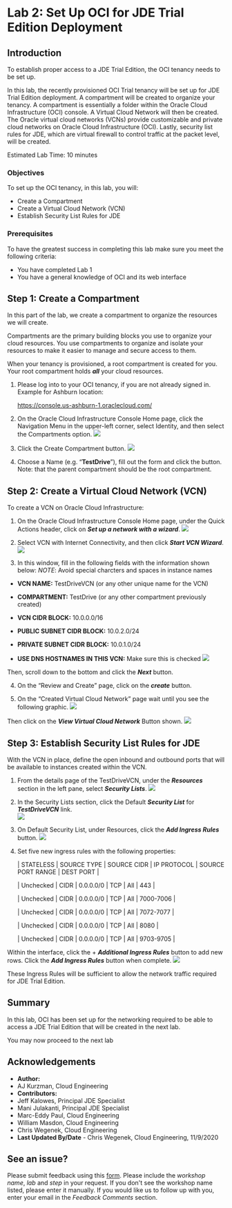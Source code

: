 # Lab 2: Set Up OCI for JDE Trial Edition Deployment 


## Introduction

To establish proper access to a JDE Trial Edition, the OCI tenancy needs to be set up.

In this lab, the recently provisioned OCI Trial tenancy will be set up for JDE Trial Edition deployment. A compartment will be created to organize your tenancy. A compartment is essentially a folder within the Oracle Cloud Infrastructure (OCI) console. A Virtual Cloud Network will then be created. The Oracle virtual cloud networks (VCNs) provide customizable and private cloud networks on Oracle Cloud Infrastructure (OCI). Lastly, security list rules for JDE, which are virtual firewall to control traffic at the packet level, will be created.

Estimated Lab Time: 10 minutes

### Objectives

To set up the OCI tenancy, in this lab, you will:
*   Create a Compartment
*   Create a Virtual Cloud Network (VCN)
*   Establish Security List Rules for JDE

### Prerequisites 

To have the greatest success in completing this lab make sure you meet the following criteria:
* You have completed Lab 1 
* You have a general knowledge of OCI and its web interface

## **Step 1**: Create a Compartment 

In this part of the lab, we create a compartment to organize the resources we will create.

Compartments are the primary building blocks you use to organize your cloud resources. You use compartments to organize and isolate your resources to make it easier to manage and secure access to them.

When your tenancy is provisioned, a root compartment is created for you. Your root compartment holds ***all*** your cloud resources.

1)  Please log into to your OCI tenancy, if you are not already signed in. Example for Ashburn location:

    https://console.us-ashburn-1.oraclecloud.com/ 

2)  On the Oracle Cloud Infrastructure Console Home page, click the Navigation Menu   in the upper-left corner, select Identity, and then select the Compartments option.
    ![](./images/1.2.png " ")

3)	Click the Create Compartment button.
    ![](./images/1.3.png " ")

4)	Choose a Name (e.g. “**TestDrive**”), fill out the form and click the   button. Note: that the parent compartment should be the root compartment.

## **Step 2:**  Create a Virtual Cloud Network (VCN)

To create a VCN on Oracle Cloud Infrastructure:

1)	On the Oracle Cloud Infrastructure Console Home page, under the Quick Actions header, click on ***Set up a network with a wizard***.
    ![](./images/2.1.png " ")

2)	Select VCN with Internet Connectivity, and then click ***Start VCN Wizard***.
    ![](./images/2.2.png " ")

3) In this window, fill in the following fields with the information shown below:
    *NOTE*: Avoid special charcters and spaces in instance names 

* **VCN NAME:**
   TestDriveVCN     (or any other unique name for the VCN)

* **COMPARTMENT:**
    TestDrive        (or any other compartment previously created)

* **VCN CIDR BLOCK:**
 10.0.0.0/16

* **PUBLIC SUBNET CIDR BLOCK:**
   10.0.2.0/24

* **PRIVATE SUBNET CIDR BLOCK:**
  10.0.1.0/24 

* **USE DNS HOSTNAMES IN THIS VCN:**
  Make sure this is checked
    ![](./images/2.3.png " ")

Then, scroll down to the bottom and click the ***Next*** button.

4)	On the “Review and Create” page, click on the ***create*** button.

5) On the “Created Virtual Cloud Network” page wait until you see the following graphic.
    ![](./images/2.4.png " ")

Then click on the ***View Virtual Cloud Network*** Button shown.
    ![](./images/2.5.png " ")

 
## **Step 3:**  Establish Security List Rules for JDE 

With the VCN in place, define the open inbound and outbound ports that will be available to instances created within the VCN.

1)	From the details page of the TestDriveVCN, under the ***Resources*** section in the left pane, select ***Security Lists***. 
    ![](./images/3.1.png " ")

2)	In the Security Lists section, click the Default ***Security List*** for ***TestDriveVCN*** link.  
    ![](./images/3.2.png " ")

3)	On Default Security List, under Resources, click the ***Add Ingress Rules*** button.
    ![](./images/3.33.png " ")

4) Set five new ingress rules with the following properties:
    
    | STATELESS | SOURCE TYPE | SOURCE CIDR | IP PROTOCOL | SOURCE PORT RANGE | DEST PORT |

    | Unchecked | CIDR | 0.0.0.0/0 | TCP | All | 443 |

    | Unchecked | CIDR | 0.0.0.0/0 | TCP | All | 7000-7006 |

    | Unchecked | CIDR | 0.0.0.0/0 | TCP | All | 7072-7077 |

    | Unchecked | CIDR | 0.0.0.0/0 | TCP | All | 8080 |

    | Unchecked | CIDR | 0.0.0.0/0 | TCP | All | 9703-9705 |

Within the interface, click the + ***Additional Ingress Rules*** button to add new rows. Click the ***Add Ingress Rules***  button when complete. 
    ![](./images/3.4.png " ")

These Ingress Rules will be sufficient to allow the network traffic required for JDE Trial Edition.

## **Summary**

In this lab, OCI has been set up for the networking required to be able to access a JDE Trial Edition that will be created in the next lab.

You may now proceed to the next lab

## Acknowledgements
* **Author:** 
* AJ Kurzman, Cloud Engineering
* **Contributors:**
* Jeff Kalowes, Principal JDE Specialist
* Mani Julakanti, Principal JDE Specialist
* Marc-Eddy Paul, Cloud Engineering
* William Masdon, Cloud Engineering
* Chris Wegenek, Cloud Engineering 
* **Last Updated By/Date** - Chris Wegenek, Cloud Engineering, 11/9/2020


## See an issue?
Please submit feedback using this [form](https://apexapps.oracle.com/pls/apex/f?p=133:1:::::P1_FEEDBACK:1). Please include the *workshop name*, *lab* and *step* in your request.  If you don't see the workshop name listed, please enter it manually. If you would like us to follow up with you, enter your email in the *Feedback Comments* section.
